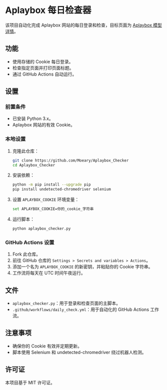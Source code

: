 # Aplaybox 每日检查器

该项目自动化完成 Aplaybox 网站的每日登录和检查，目标页面为 [Aplaybox 模型详情](https://www.aplaybox.com/details/model/xfyv7yIWHaxH)。

## 功能
- 使用存储的 Cookie 每日登录。
- 检查指定页面并打印页面标题。
- 通过 GitHub Actions 自动运行。

## 设置

### 前置条件
- 已安装 Python 3.x。
- Aplaybox 网站的有效 Cookie。

### 本地设置
1. 克隆此仓库：
   ```bash
   git clone https://github.com/Moeary/Aplaybox_Checker
   cd Aplaybox_Checker
   ```
2. 安装依赖：
   ```bash
   python -m pip install --upgrade pip
   pip install undetected-chromedriver selenium
   ```
3. 设置 `APLAYBOX_COOKIE` 环境变量：
   ```bash
   set APLAYBOX_COOKIE=你的_cookie_字符串
   ```
4. 运行脚本：
   ```bash
   python aplaybox_checker.py
   ```

### GitHub Actions 设置
1. Fork 此仓库。
2. 前往 GitHub 仓库的 `Settings > Secrets and variables > Actions`。
3. 添加一个名为 `APLAYBOX_COOKIE` 的新密钥，并粘贴你的 Cookie 字符串。
4. 工作流将每天在 UTC 时间午夜运行。

## 文件
- `aplaybox_checker.py`：用于登录和检查页面的主脚本。
- `.github/workflows/daily_check.yml`：用于自动化的 GitHub Actions 工作流。

## 注意事项
- 确保你的 Cookie 有效并定期更新。
- 脚本使用 Selenium 和 undetected-chromedriver 绕过机器人检测。

## 许可证
本项目基于 MIT 许可证。